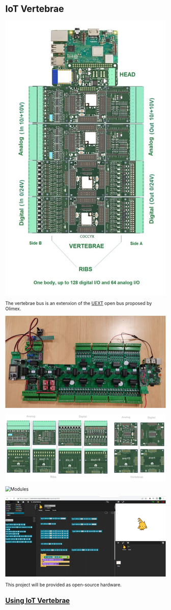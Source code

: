 # IoT Vertebrae 

![Aspect](img/iotvertebrae00.jpg)

The vertebrae bus is an extenxion of the [UEXT](https://www.olimex.com/Products/Modules/UEXT) open bus proposed by Olimex.

![Aspect](img/iotvertebrae01.jpg)

![Modules](img/panel.png)

![Modules](img/iotv_v2.png)

![Software](img/snapvertebrae.png)

This project will be provided as open-source hardware.

## [Using IoT Vertebrae](https://provisional-binefa-com.translate.goog/index.php/IoT-Vertebrae?_x_tr_sl=ca&_x_tr_tl=en&_x_tr_hl=es&_x_tr_pto=wapp) 

